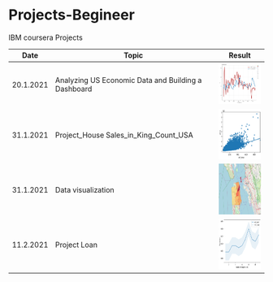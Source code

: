 # Projects-Begineer
IBM coursera Projects



| Date       | Topic                                                | Result                      
|------------| ----------------------                               |--------------------------
| 20.1.2021  | Analyzing US Economic Data and Building a Dashboard  | <img src="https://github.com/engalejandrovargas/Projects-Begineer/blob/main/Analyzing%20US%20Economic%20Data%20and%20Building%20a%20Dashboard.png" width="100">
| 31.1.2021  | Project_House Sales_in_King_Count_USA  | <img src="https://raw.githubusercontent.com/engalejandrovargas/Projects-Begineer/main/Project_House%20Sales_in_King_Count_USA.png" width="100" height="100">
| 31.1.2021  | Data visualization  | <img src="https://raw.githubusercontent.com/engalejandrovargas/Projects-Begineer/main/San%20Francisco.png" width="100" height="100">
| 11.2.2021  | Project Loan  | <img src="https://github.com/engalejandrovargas/Projects-Begineer/blob/main/Best%20K.png?raw=true" width="100" height="100">



